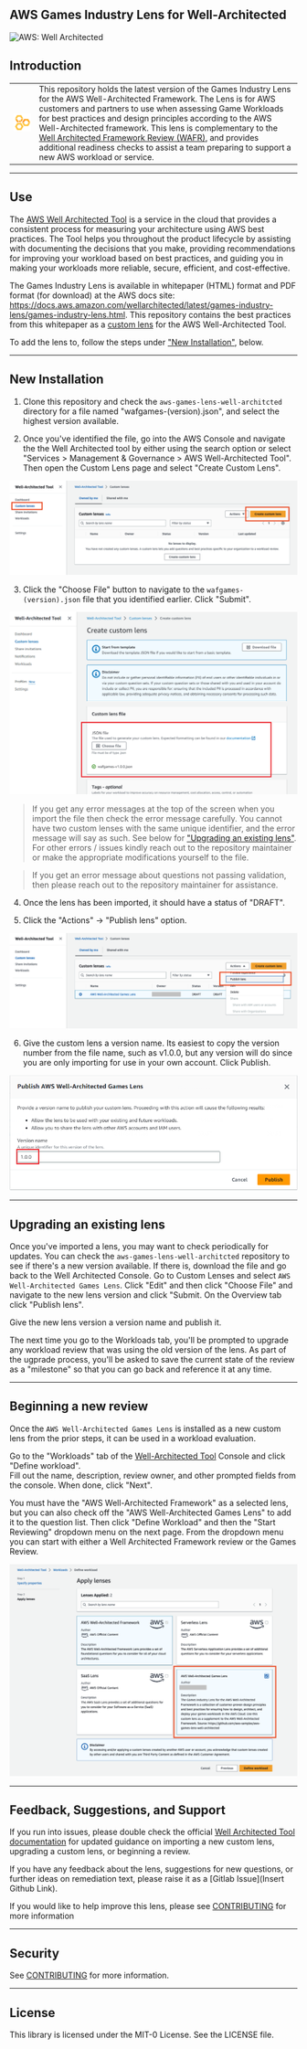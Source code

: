 ## AWS Games Industry Lens for Well-Architected

![AWS: Well Architected](https://img.shields.io/badge/AWS-Well--Architected-green)

## Introduction

|||
|-----|---------------|
|![AWS Well Architected Logo](img/gt-well-architected.png) | This repository holds the latest version of the Games Industry Lens for the AWS Well-Architected Framework.  The Lens is for AWS customers and partners to use when assessing Game Workloads for best practices and design principles according to the AWS Well-Architected framework. This lens is complementary to the [Well Architected Framework Review (WAFR)](https://aws.amazon.com/architecture/well-architected), and provides additional readiness checks to assist a team preparing to support a new AWS workload or service. |

---

## Use

The [AWS Well Architected Tool](https://docs.aws.amazon.com/wellarchitected/latest/userguide/intro.html) is a service in the cloud that provides a consistent process for 
measuring your architecture using AWS best practices. The Tool helps you throughout the product lifecycle by assisting with documenting the decisions that you make, 
providing recommendations for improving your workload based on best practices, and guiding you in making your workloads more reliable, secure, efficient, and cost-effective.

The Games Industry Lens is available in whitepaper (HTML) format and PDF format (for download) at the AWS docs site: https://docs.aws.amazon.com/wellarchitected/latest/games-industry-lens/games-industry-lens.html. This repository contains the best practices from this whitepaper as a [custom lens](https://docs.aws.amazon.com/wellarchitected/latest/userguide/lenses-custom.html) for the AWS Well-Architected Tool. 

To add the lens to, follow the steps under ["New Installation"](#new-installation), below. 

---

## New Installation

1. Clone this repository and check the `aws-games-lens-well-architcted` directory for a file named "wafgames-(version).json", and select the highest version available.

2. Once you've identified the file, go into the AWS Console and navigate the the Well Architected tool by either using the search option or select "Services > Management & Governance > AWS Well-Architected Tool". Then open the Custom Lens page and select "Create Custom Lens".

![Well Architected Tool Custom Lens](img/custom_lens.png)

3. Click the "Choose File" button to navigate to the `wafgames-(version).json` file that you identified earlier. Click "Submit".

![Well Architected Create Custom Lens](img/custom_lens_json.png)

> If you get any error messages at the top of the screen when you import the file then check the error message carefully. You cannot have two custom lenses with the same unique identifier, and the error message will say as such. See below for ["Upgrading an existing lens"](#upgrading-an-existing-lens). For other errors / issues kindly reach out to the repository maintainer or make the appropriate modifications yourself to the file. 

> If you get an error message about questions not passing validation, then please reach out to the repository maintainer for assistance.

4. Once the lens has been imported, it should have a status of "DRAFT".

5. Click the "Actions" -> "Publish lens" option.  

![Well Architected Draft Lens](img/publish_lens.png)

6. Give the custom lens a version name. Its easiest to copy the version number from the file name, such as v1.0.0, but any version will do since you are only importing for use in your own account.  Click Publish.

![Well Architected Publish Lens](img/version_lens.png)


---

## Upgrading an existing lens

Once you've imported a lens, you may want to check periodically for updates. 
You can check the `aws-games-lens-well-architcted` repository to see if there's a new version available.
If there is, download the file and go back to the Well Architected Console. Go to Custom Lenses and select `AWS Well-Architected Games Lens`. 
Click "Edit" and then click "Choose File" and navigate to the new lens version and click "Submit. On the Overview tab click "Publish lens". 

Give the new lens version a version name and publish it. 

The next time you go to the Workloads tab, you'll be prompted to upgrade any workload review that was using the old version of the lens. As part of the ugprade process, 
you'll be asked to save the current state of the review as a "milestone" so that you can go back and reference it at any time. 

---

## Beginning a new review

Once the `AWS Well-Architected Games Lens` is installed as a new custom lens from the prior steps, it can be used in a workload evaluation.

Go to the "Workloads" tab of the [Well-Architected Tool](https://console.aws.amazon.com/wellarchitected) Console and click "Define workload".  
Fill out the name, description, review owner, and other prompted fields from the console. When done, click "Next". 

You must have the "AWS Well-Architected Framework" as a selected lens, but you can also check off the "AWS Well-Architected Games Lens" to add it to the question list. 
Then click "Define Workload" and then the "Start Reviewing" dropdown menu on the next page. From the dropdown menu you can start with either a Well Architected Framework review or the Games Review.

![Well Architected Games Lens Selection](img/use_lens.png)

---

## Feedback, Suggestions, and Support

If you run into issues, please double check the official [Well Architected Tool documentation](https://docs.aws.amazon.com/wellarchitected/latest/userguide/intro.html) for updated guidance on importing a new custom lens, upgrading a custom lens, or beginning a review.

If you have any feedback about the lens, suggestions for new questions, or further ideas on remediation text, please raise it as a [Gitlab Issue](Insert Github Link).

If you would like to help improve this lens, please see [CONTRIBUTING](CONTRIBUTING.md) for more information

---

## Security

See [CONTRIBUTING](CONTRIBUTING.md#security-issue-notifications) for more information.

---

## License

This library is licensed under the MIT-0 License. See the LICENSE file.
